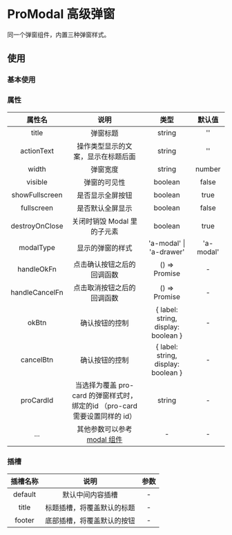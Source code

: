 # ProModal 高级弹窗

同一个弹窗组件，内置三种弹窗样式。

## 使用

### 基本使用
<demo src="./pro-modal/basic.vue"></demo>

### 属性

| 属性名 | 说明 |  类型  | 默认值 |
| :----: | :--: | :----: | :----: |
| title | 弹窗标题 | string | '' |
| actionText | 操作类型显示的文案，显示在标题后面 | string | '' |
| width | 弹窗宽度 | string|number | '30vw' |
| visible | 弹窗的可见性 | boolean | false |
| showFullscreen | 是否显示全屏按钮 | boolean | true |
| fullscreen | 是否默认全屏显示 | boolean | false |
| destroyOnClose | 关闭时销毁 Modal 里的子元素 | boolean | true |
| modalType | 显示的弹窗的样式 | 'a-modal' &#124; 'a-drawer' | 'a-modal' |
| handleOkFn | 点击确认按钮之后的回调函数 | () => Promise | - |
| handleCancelFn | 点击取消按钮之后的回调函数 | () => Promise | - |
| okBtn | 确认按钮的控制 | { label: string, display: boolean } | - |
| cancelBtn | 确认按钮的控制 | { label: string, display: boolean } | - |
| proCardId | 当选择为覆盖 pro-card 的弹窗样式时，绑定的id （pro-card 需要设置同样的 id）| string | - |
| ... | 其他参数可以参考[modal 组件](http://10.13.4.128:1111/components/modal-cn) | - | - |

### 插槽

| 插槽名称 | 说明 |  参数  |
| :----: | :--: | :----: |
| default | 默认中间内容插槽 | - |
| title | 标题插槽，将覆盖默认的标题 | - |
| footer | 底部插槽，将覆盖默认的按钮 | - |